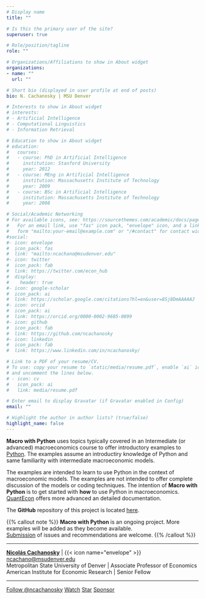 ```yaml
---
# Display name
title: ""

# Is this the primary user of the site?
superuser: true

# Role/position/tagline
role: ""

# Organizations/Affiliations to show in About widget
organizations:
- name: ""
  url: ""

# Short bio (displayed in user profile at end of posts)
bio: N. Cachanosky | MSU Denver

# Interests to show in About widget
# interests:
# - Artificial Intelligence
# - Computational Linguistics
# - Information Retrieval

# Education to show in About widget
# education:
#   courses:
#   - course: PhD in Artificial Intelligence
#     institution: Stanford University
#     year: 2012
#   - course: MEng in Artificial Intelligence
#     institution: Massachusetts Institute of Technology
#     year: 2009
#   - course: BSc in Artificial Intelligence
#     institution: Massachusetts Institute of Technology
#     year: 2008

# Social/Academic Networking
# For available icons, see: https://sourcethemes.com/academic/docs/page-builder/#icons
#   For an email link, use "fas" icon pack, "envelope" icon, and a link in the
#   form "mailto:your-email@example.com" or "/#contact" for contact widget.
#social:
#- icon: envelope
#  icon_pack: fas
#  link: "mailto:ncachano@msudenver.edu"
#- icon: twitter
#  icon_pack: fab
#  link: https://twitter.com/econ_hub
#  display:
#    header: true
#- icon: google-scholar
#  icon_pack: ai
#  link: https://scholar.google.com/citations?hl=en&user=8Sj8DmAAAAAJ
#- icon: orcid
#  icon_pack: ai
#  link: https://orcid.org/0000-0002-9685-0899
#- icon: github
#  icon_pack: fab
#  link: https://github.com/ncachanosky
#- icon: linkedin
#  icon_pack: fab
#  link: https://www.linkedin.com/in/ncachanosky/

# Link to a PDF of your resume/CV.
# To use: copy your resume to `static/media/resume.pdf`, enable `ai` icons in `params.toml`, 
# and uncomment the lines below.
# - icon: cv
#   icon_pack: ai
#   link: media/resume.pdf

# Enter email to display Gravatar (if Gravatar enabled in Config)
email: ""

# Highlight the author in author lists? (true/false)
highlight_name: false
---
```


**Macro with Python** uses topics typically covered in an Intermediate (or advanced) macroeconomics course to offer introductory examples to [Python](https://www.python.org/). The examples assume an introductiry knowledge of Python and same familiarity with intermediate macroeconomic models.

The examples are intended to learn to use Python in the context of macroeconomic models. The examples are not intended to offer complete discussion of the models or coding techniques. The intention of **Macro with Python** is to get started with **how** to use Python in macroeconomics. [QuantEcon](https://quantecon.org/) offers more advanced an detailed documentation.

The **GitHub** repository of this project is located [here](https://github.com/ncachanosky/Macro-with-Python).

{{% callout note %}}
**Macro with Python** is an ongoing project. More examples will be added as they become available.  
[Submission](https://github.com/ncachanosky/Macro-with-Python/issues) of issues and recommendations are welcome.
{{% /callout %}}

---

[**Nicolás Cachanosky**](https://www.ncachanosky.com) | {{< icon name="envelope" >}} ncachano@msudenver.edu  
Metropolitan State University of Denver | Associate Professor of Economics  
American Institute for Economic Research | Senior Fellow

---

<script async defer src="https://buttons.github.io/buttons.js"></script><a class="github-button" href="https://github.com/ncachanosky" data-size="large" data-show-count="true" aria-label="Follow @ncachanosky on GitHub">Follow @ncachanosky</a> <a class="github-button" href="https://github.com/ncachanosky/macro-with-python/subscription" data-icon="octicon-eye" data-size="large" data-show-count="true" aria-label="Watch ncachanosky/macro-with-python on GitHub">Watch</a> <a class="github-button" href="https://github.com/ncachanosky/macro-with-python" data-icon="octicon-star" data-size="large" data-show-count="true" aria-label="Star ncachanosky/macro-with-python on GitHub">Star</a> <a class="github-button" href="https://github.com/sponsors/ncachanosky" data-icon="octicon-heart" data-size="large" aria-label="Sponsor @ncachanosky on GitHub">Sponsor</a>